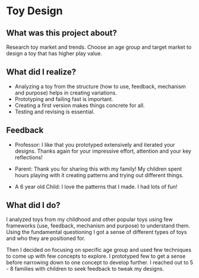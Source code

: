 # Toy Design

## What was this project about?

Research toy market and trends. Choose an age group and target market to design a toy that has higher play value. 

## What did I realize?

* Analyzing a toy from the structure (how to use, feedback, mechanism and purpose) helps in creating variations.
* Prototyping and failing fast is important.
* Creating a first version makes things concrete for all.
* Testing and revising is essential.

## Feedback
* Professor: I like that you prototyped extensively and iterated your designs. Thanks again for your impressive effort, attention and your key reflections!

* Parent: Thank you for sharing this with my family! My children spent hours playing with it creating patterns and trying out different things.

* A 6 year old Child: I love the patterns that I made. I had lots of fun!

## What did I do?

I analyzed toys from my childhood and other popular toys using few frameworks (use, feedback, mechanism and purpose) to understand them. Using the fundamental questioning I got a sense of different types of toys and who they are positioned for. 

Then I decided on focusing on specific age group and used few techniques to come up with few concepts to explore. I prototyped few to get a sense before narrowing down to one concept to develop further. I reached out to 5 - 8 families with children to seek feedback to tweak my designs. 

